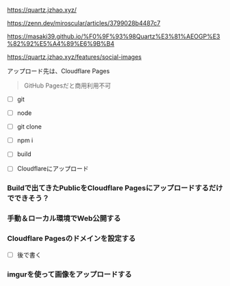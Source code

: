 
https://quartz.jzhao.xyz/

https://zenn.dev/miroscular/articles/3799028b4487c7

https://masaki39.github.io/%F0%9F%93%98Quartz%E3%81%AEOGP%E3%82%92%E5%A4%89%E6%9B%B4

https://quartz.jzhao.xyz/features/social-images


アップロード先は、Cloudflare Pages
> GitHub Pagesだと商用利用不可


- [ ] git 
- [ ] node
- [ ] git clone
- [ ] npm i
- [ ] build
- [ ] Cloudflareにアップロード



### Buildで出てきたPublicをCloudflare Pagesにアップロードするだけでできそう？



### 手動＆ローカル環境でWeb公開する



### Cloudflare Pagesのドメインを設定する
- [ ] 後で書く


###  imgurを使って画像をアップロードする
